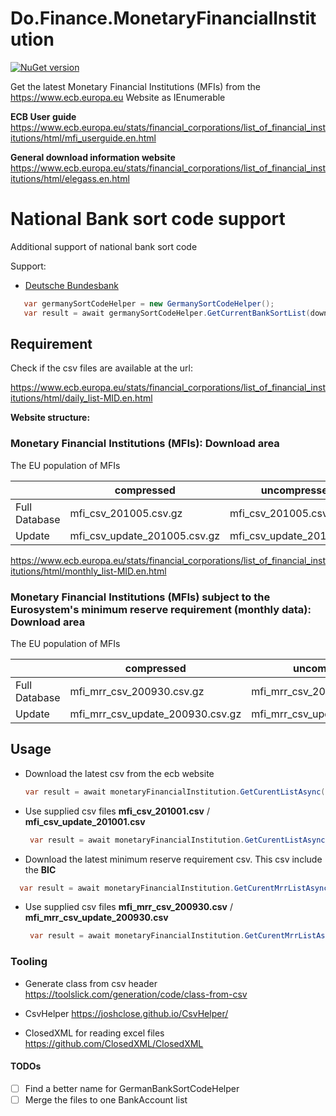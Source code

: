 ﻿# Do.Finance.MonetaryFinancialInstitution
[![NuGet version](https://badge.fury.io/nu/Doit.Finance.MonetaryFinancialInstitutions.svg)](https://badge.fury.io/nu/Doit.Finance.MonetaryFinancialInstitutions)

Get the latest Monetary Financial Institutions (MFIs) from the https://www.ecb.europa.eu Website as IEnumerable 

**ECB User guide**
https://www.ecb.europa.eu/stats/financial_corporations/list_of_financial_institutions/html/mfi_userguide.en.html

**General download information website**
https://www.ecb.europa.eu/stats/financial_corporations/list_of_financial_institutions/html/elegass.en.html

# National Bank sort code support
Additional support of national bank sort code

Support:
- [Deutsche Bundesbank](https://www.bundesbank.de/en/tasks/payment-systems/services/bank-sort-codes/download-bank-sort-codes-626218)
 ```csharp
    var germanySortCodeHelper = new GermanySortCodeHelper();
    var result = await germanySortCodeHelper.GetCurrentBankSortList(download: true);
  ```


## Requirement

Check if the csv files are available at the url:

https://www.ecb.europa.eu/stats/financial_corporations/list_of_financial_institutions/html/daily_list-MID.en.html

**Website structure:**

### Monetary Financial Institutions (MFIs): Download area

The EU population of MFIs


|               | compressed                   | uncompressed              |
|---------------|------------------------------|---------------------------|
| Full Database | mfi_csv_201005.csv.gz        | mfi_csv_201005.csv        |
| Update        | mfi_csv_update_201005.csv.gz | mfi_csv_update_201005.csv |


https://www.ecb.europa.eu/stats/financial_corporations/list_of_financial_institutions/html/monthly_list-MID.en.html

### Monetary Financial Institutions (MFIs) subject to the Eurosystem's minimum reserve requirement (monthly data): Download area

The EU population of MFIs

|               | compressed                       | uncompressed                 |
|---------------|----------------------------------|------------------------------|
| Full Database | mfi_mrr_csv_200930.csv.gz        | mfi_mrr_csv_200930.csv       |
| Update        | mfi_mrr_csv_update_200930.csv.gz | mfi_mrr_csv_update_200930.csv|


## Usage

- Download the latest csv from the ecb website

   ```csharp
   var result = await monetaryFinancialInstitution.GetCurentListAsync(true);
  ```

- Use supplied csv files **mfi_csv_201001.csv** / **mfi_csv_update_201001.csv**
  ```csharp
   var result = await monetaryFinancialInstitution.GetCurentListAsync(false);
  ```

- Download the latest minimum reserve requirement csv. This csv include the **BIC**
 ```csharp
   var result = await monetaryFinancialInstitution.GetCurentMrrListAsync(true);
  ```
- Use supplied csv files **mfi_mrr_csv_200930.csv** / **mfi_mrr_csv_update_200930.csv**
  ```csharp
   var result = await monetaryFinancialInstitution.GetCurentMrrListAsync(false);
  ```

### Tooling

- Generate class from csv header
https://toolslick.com/generation/code/class-from-csv

- CsvHelper
https://joshclose.github.io/CsvHelper/

- ClosedXML for reading excel files
https://github.com/ClosedXML/ClosedXML

#### TODOs
- [ ] Find a better name for GermanBankSortCodeHelper
- [ ] Merge the files to one BankAccount list
